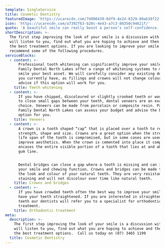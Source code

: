 ```yaml
---
template: SingleService
title: Cosmetic Dentistry
featuredImage: 'https://ucarecdn.com/74000439-0df9-4e2d-8329-80ab38f22fb3/'
icon: 'https://ucarecdn.com/a7392f63-b20c-4e43-a7c3-80350c94621f/'
quote: 'A beautiful smile can really boost a person’s self-confidence. '
shortDescription: >-
  The first step improving the look of your smile is a discussion with us. We
  will listen to you, find out what you are hoping to achieve and then advise
  the best treatment options. If you are looking to improve your smile we may
  recommend some of the following procedures.
serviceBlocks:
  - content: >-
      Professional tooth whitening can significantly improve your smile. Passion
      Family Dental North Lakes offer a range of whitening systems to make your
      smile your best asset. We will carefully consider any existing dental work
      you currently have, as fillings and crowns will not change colour and
      advise if this option will work for you. 
    title: Teeth whitening
  - content: >-
      If you have chipped, discoloured or slightly crooked teeth or would like
      to close small gaps between your teeth, dental veneers are an excellent
      choice. Veneers can be made from porcelain or composite resin. Passion
      Family Dental North Lakes can assess your budget and advise the best
      option for you.
    title: Veneers
  - content: >-
      A crown is a tooth shaped “cap” that is placed over a tooth to restore its
      strength, shape and size. Crowns are a great option when the strength and
      life span of the tooth is compromised, but in some cases are used to
      improve aesthetics. When the crown is cemented into place it completely
      encases the entire visible portion of a tooth that lies at and above the
      gum line. 


      Dental bridges can close a gap where a tooth is missing and can improve
      your smile and chewing function. Crowns and bridges can be made to match
      the look and colour of your natural teeth. They are very resistant to
      staining and will not discolour over time like natural teeth. 
    title: Crowns and bridges
  - content: >-
      If you have crowded teeth often the best way to improve your smile is to
      have your teeth straightened. If you are interested in straightening your
      teeth our dentists will refer you to a specialist for orthodontic
      treatment.
    title: Orthodontic treatment
meta:
  description: >-
    The first step improving the look of your smile is a discussion with us. We
    will listen to you, find out what you are hoping to achieve and then advise
    the best treatment options.  Call us today on (07) 3465 1199
  title: Cosmetic Dentistry
---
```


